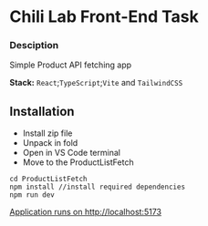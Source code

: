 # Chili Lab Front-End Task

### Desciption
Simple Product API fetching app </p>
**Stack:** ```React```;```TypeScript```;```Vite``` and ```TailwindCSS```
## Installation
+ Install zip file
+ Unpack in fold
+ Open in VS Code terminal
+ Move to the ProductListFetch
```
cd ProductListFetch
npm install //install required dependencies
npm run dev
```
[Application runs on http://localhost:5173](http://localhost:5173)</p>

